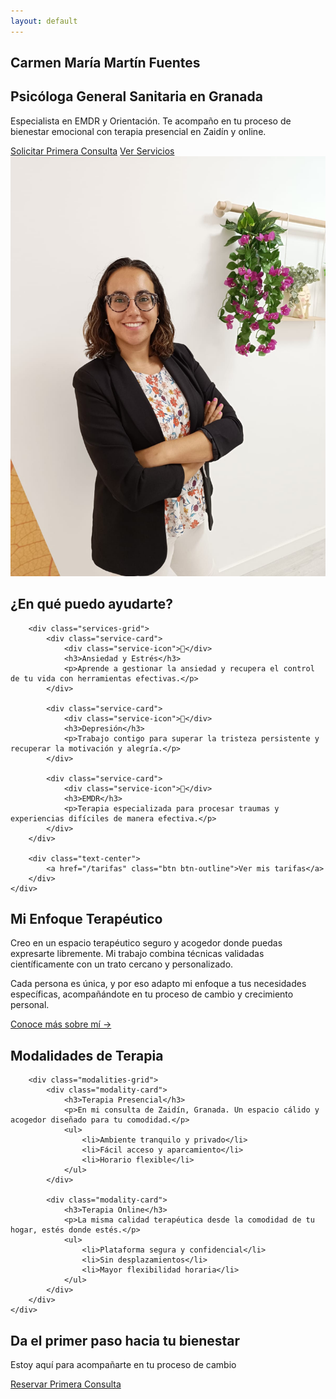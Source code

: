 ```yaml
---
layout: default
---
```


<section class="hero">
    <div class="container">
        <div class="hero-content">
            <div class="hero-text">
                <h1>Carmen María Martín Fuentes</h1>
                <h2>Psicóloga General Sanitaria en Granada</h2>
                <p class="hero-description">
                    Especialista en EMDR y Orientación.
                    Te acompaño en tu proceso de bienestar emocional con terapia presencial en Zaidín y online.
                </p>
                <div class="hero-buttons">
                    <a href="/contacto" class="btn btn-primary">Solicitar Primera Consulta</a>
                    <a href="/servicios" class="btn btn-secondary">Ver Servicios</a>
                </div>
            </div>
            <div class="hero-image">
                <img src="/assets/img/carmen-foto.jpg" alt="Carmen María Martín, Psicóloga">
            </div>
        </div>
    </div>
</section>

<section class="services-preview">
    <div class="container">
        <h2 class="section-title">¿En qué puedo ayudarte?</h2>

        <div class="services-grid">
            <div class="service-card">
                <div class="service-icon">🌱</div>
                <h3>Ansiedad y Estrés</h3>
                <p>Aprende a gestionar la ansiedad y recupera el control de tu vida con herramientas efectivas.</p>
            </div>

            <div class="service-card">
                <div class="service-icon">💭</div>
                <h3>Depresión</h3>
                <p>Trabajo contigo para superar la tristeza persistente y recuperar la motivación y alegría.</p>
            </div>

            <div class="service-card">
                <div class="service-icon">🔄</div>
                <h3>EMDR</h3>
                <p>Terapia especializada para procesar traumas y experiencias difíciles de manera efectiva.</p>
            </div>
        </div>

        <div class="text-center">
            <a href="/tarifas" class="btn btn-outline">Ver mis tarifas</a>
        </div>
    </div>
</section>

<section class="approach">
    <div class="container">
        <div class="approach-content">
            <div class="approach-text">
                <h2>Mi Enfoque Terapéutico</h2>
                <p>
                    Creo en un espacio terapéutico seguro y acogedor donde puedas expresarte libremente.
                    Mi trabajo combina técnicas validadas científicamente con un trato cercano y personalizado.
                </p>
                <p>
                    Cada persona es única, y por eso adapto mi enfoque a tus necesidades específicas,
                    acompañándote en tu proceso de cambio y crecimiento personal.
                </p>
                <a href="/sobre-mi" class="btn btn-text">Conoce más sobre mí →</a>
            </div>
        </div>
    </div>
</section>

<section class="modalities">
    <div class="container">
        <h2 class="section-title">Modalidades de Terapia</h2>

        <div class="modalities-grid">
            <div class="modality-card">
                <h3>Terapia Presencial</h3>
                <p>En mi consulta de Zaidín, Granada. Un espacio cálido y acogedor diseñado para tu comodidad.</p>
                <ul>
                    <li>Ambiente tranquilo y privado</li>
                    <li>Fácil acceso y aparcamiento</li>
                    <li>Horario flexible</li>
                </ul>
            </div>

            <div class="modality-card">
                <h3>Terapia Online</h3>
                <p>La misma calidad terapéutica desde la comodidad de tu hogar, estés donde estés.</p>
                <ul>
                    <li>Plataforma segura y confidencial</li>
                    <li>Sin desplazamientos</li>
                    <li>Mayor flexibilidad horaria</li>
                </ul>
            </div>
        </div>
    </div>
</section>

<section class="cta">
    <div class="container">
        <div class="cta-content">
            <h2>Da el primer paso hacia tu bienestar</h2>
            <p>Estoy aquí para acompañarte en tu proceso de cambio</p>
            <a href="/contacto" class="btn btn-primary btn-large">Reservar Primera Consulta</a>
        </div>
    </div>
</section>
